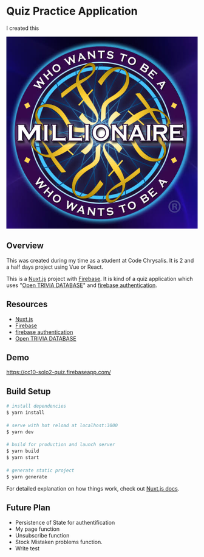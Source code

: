 # Quiz Practice Application
I created this

![Who wants to be a millionaire](/assets/images/top-image.jpeg)

## Overview
This was created during my time as a student at Code Chrysalis.
It is 2 and a half days project using Vue or React.

This is a [Nuxt.js](https://nuxtjs.org/) project with [Firebase](https://firebase.google.com/).
It is kind of a quiz application which uses "[Open TRIVIA DATABASE](https://opentdb.com/api_config.php)" and [firebase authentication](https://firebase.google.com/docs/auth).

## Resources
- [Nuxt.js](https://nuxtjs.org/)
- [Firebase](https://firebase.google.com/)
- [firebase authentication](https://firebase.google.com/docs/auth)
- [Open TRIVIA DATABASE](https://opentdb.com/api_config.php)

## Demo
https://cc10-solo2-quiz.firebaseapp.com/

## Build Setup

``` bash
# install dependencies
$ yarn install

# serve with hot reload at localhost:3000
$ yarn dev

# build for production and launch server
$ yarn build
$ yarn start

# generate static project
$ yarn generate
```

For detailed explanation on how things work, check out [Nuxt.js docs](https://nuxtjs.org).

## Future Plan
- Persistence of State for authentification
- My page function
- Unsubscribe function
- Stock Mistaken problems function.
- Write test